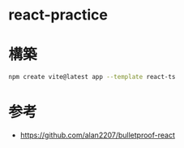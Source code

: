 # react-practice


# 構築

```bash
npm create vite@latest app --template react-ts
```

# 参考
- https://github.com/alan2207/bulletproof-react